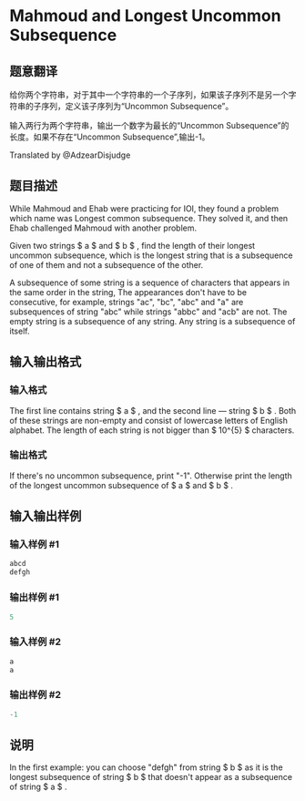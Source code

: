 # Mahmoud and Longest Uncommon Subsequence

## 题意翻译

给你两个字符串，对于其中一个字符串的一个子序列，如果该子序列不是另一个字符串的子序列，定义该子序列为“Uncommon Subsequence”。

输入两行为两个字符串，输出一个数字为最长的“Uncommon Subsequence”的长度。如果不存在“Uncommon Subsequence”,输出-1。

Translated by @AdzearDisjudge

## 题目描述

While Mahmoud and Ehab were practicing for IOI, they found a problem which name was Longest common subsequence. They solved it, and then Ehab challenged Mahmoud with another problem.

Given two strings $ a $ and $ b $ , find the length of their longest uncommon subsequence, which is the longest string that is a subsequence of one of them and not a subsequence of the other.

A subsequence of some string is a sequence of characters that appears in the same order in the string, The appearances don't have to be consecutive, for example, strings "ac", "bc", "abc" and "a" are subsequences of string "abc" while strings "abbc" and "acb" are not. The empty string is a subsequence of any string. Any string is a subsequence of itself.

## 输入输出格式

### 输入格式

The first line contains string $ a $ , and the second line — string $ b $ . Both of these strings are non-empty and consist of lowercase letters of English alphabet. The length of each string is not bigger than $ 10^{5} $ characters.

### 输出格式

If there's no uncommon subsequence, print "-1". Otherwise print the length of the longest uncommon subsequence of $ a $ and $ b $ .

## 输入输出样例

### 输入样例 #1

```cpp
abcd
defgh

```
### 输出样例 #1

```cpp
5

```
### 输入样例 #2

```cpp
a
a

```
### 输出样例 #2

```cpp
-1

```
## 说明

In the first example: you can choose "defgh" from string $ b $ as it is the longest subsequence of string $ b $ that doesn't appear as a subsequence of string $ a $ .

